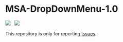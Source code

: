 # MSA-DropDownMenu-1.0

<a href="https://www.curseforge.com/wow/addons/msa-dropdownmenu-10/files"><img src="https://img.shields.io/badge/Build%20for-Retail | WotLK Classic | Classic-brightgreen" /></a>&nbsp; &nbsp;<a href="https://www.paypal.com/donate?hosted_button_id=K4KG75NZ4BM5S"><img src="https://img.shields.io/badge/Donate-PayPal-orange" /></a>

This repository is only for reporting [Issues](https://github.com/Horogg/MSA-DropDownMenu-1.0__Issues/issues).
